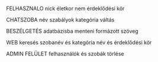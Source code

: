 FELHASZNALO
    nick
    életkor
    nem
    érdeklődési kör

CHATSZOBA
    név
    szabályok
    kategória
    váltás

BESZÉLGETÉS
    adatbázisba menteni
    formázott szöveg

WEB
    keresés
        szobanév és kategória
        név és érdeklődési kör

ADMIN FELÜLET
    felhasználók és szobák törlése

    